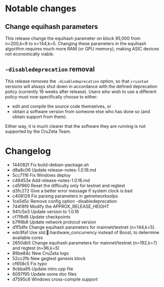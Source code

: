 Notable changes
===============

Change equihash parameters
--------------------------

This release change the equihash parameter on block 95,000 from n=200,k=9 to
n=144,k=5. Changing these parameters in the equihash algorithm requires much
more RAM (or GPU memory), making ASIC devices not economically viable.

`-disabledeprecation` removal
-----------------------------

This release removes the `-disabledeprecation` option, so that `cruzetad` versions
will always shut down in accordance with the defined deprecation policy (currently 16
weeks after release). Users who wish to use a different policy must now specifically
choose to either:

- edit and compile the source code themselves, or
- obtain a software version from someone else who has done so (and obtain
  support from them).

Either way, it is much clearer that the software they are running is not
supported by the CruZeta Team.

Changelog
=========

* 144082f Fix build-debian-package.sh
* d8a8c06 Update release-notes-1.0.16.md
* 5cc7116 Fix Windows deploy
* c48453e Add release-notes-1.0.16.md
* cd5f960 Reset the difficulty only for testnet and regtest
* d3fc272 Give a better error message if system clock is bad
* c408129 Fix parsing parameters in getnetworksolps
* 1ce5d5c Remove config option -disabledeprecation
* 744f8f9 Modify the APPROX_RELEASE_HEIGHT
* 941c5e3 Update version to 1.0.16
* cf7f8d8 Update checkpoints
* b7ff4b8 Update network protocol version
* d1f5dfe Change equihash parameters for mainnet/testnet (n=144,k=5).
* edc9fa1 Use std::thread::hardware_concurrency instead of Boost, to determine available cores
* 2650db5 Change equihash parameters for mainnet/testnet (n=192,k=7) and regtest (n=96,k=5)
* 89be84c New CruZeta logo
* 52cc2fb New gegtest genesis block
* cf658c5 Fix typo
* 9cbba95 Update intro.cpp file
* 6097f95 Update some doc files
* d7595c6 Windows cross-compile support
